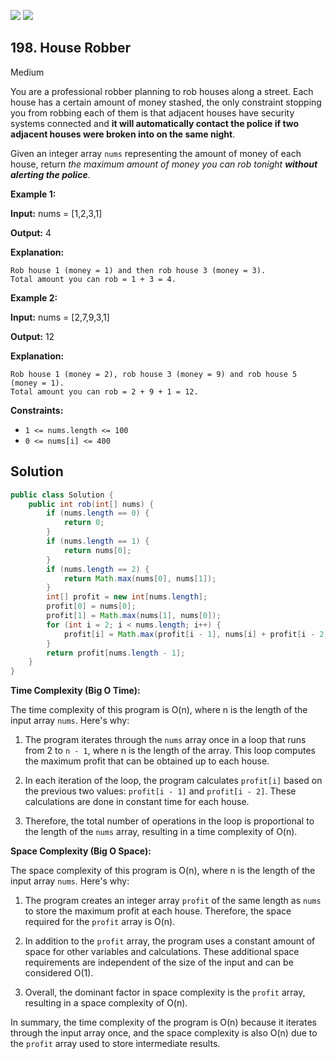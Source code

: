 [![](https://img.shields.io/github/stars/LeetCode-Top-Interview-150/LeetCode-Top-Interview-150?label=Stars&style=flat-square)](https://github.com/LeetCode-Top-Interview-150/LeetCode-Top-Interview-150)
[![](https://img.shields.io/github/forks/LeetCode-Top-Interview-150/LeetCode-Top-Interview-150?label=Fork%20me%20on%20GitHub%20&style=flat-square)](https://github.com/LeetCode-Top-Interview-150/LeetCode-Top-Interview-150/fork)

## 198\. House Robber

Medium

You are a professional robber planning to rob houses along a street. Each house has a certain amount of money stashed, the only constraint stopping you from robbing each of them is that adjacent houses have security systems connected and **it will automatically contact the police if two adjacent houses were broken into on the same night**.

Given an integer array `nums` representing the amount of money of each house, return _the maximum amount of money you can rob tonight **without alerting the police**_.

**Example 1:**

**Input:** nums = [1,2,3,1]

**Output:** 4

**Explanation:**

    Rob house 1 (money = 1) and then rob house 3 (money = 3).
    Total amount you can rob = 1 + 3 = 4. 

**Example 2:**

**Input:** nums = [2,7,9,3,1]

**Output:** 12

**Explanation:**

    Rob house 1 (money = 2), rob house 3 (money = 9) and rob house 5 (money = 1).
    Total amount you can rob = 2 + 9 + 1 = 12. 

**Constraints:**

*   `1 <= nums.length <= 100`
*   `0 <= nums[i] <= 400`

## Solution

```java
public class Solution {
    public int rob(int[] nums) {
        if (nums.length == 0) {
            return 0;
        }
        if (nums.length == 1) {
            return nums[0];
        }
        if (nums.length == 2) {
            return Math.max(nums[0], nums[1]);
        }
        int[] profit = new int[nums.length];
        profit[0] = nums[0];
        profit[1] = Math.max(nums[1], nums[0]);
        for (int i = 2; i < nums.length; i++) {
            profit[i] = Math.max(profit[i - 1], nums[i] + profit[i - 2]);
        }
        return profit[nums.length - 1];
    }
}
```

**Time Complexity (Big O Time):**

The time complexity of this program is O(n), where n is the length of the input array `nums`. Here's why:

1. The program iterates through the `nums` array once in a loop that runs from 2 to `n - 1`, where n is the length of the array. This loop computes the maximum profit that can be obtained up to each house.

2. In each iteration of the loop, the program calculates `profit[i]` based on the previous two values: `profit[i - 1]` and `profit[i - 2]`. These calculations are done in constant time for each house.

3. Therefore, the total number of operations in the loop is proportional to the length of the `nums` array, resulting in a time complexity of O(n).

**Space Complexity (Big O Space):**

The space complexity of this program is O(n), where n is the length of the input array `nums`. Here's why:

1. The program creates an integer array `profit` of the same length as `nums` to store the maximum profit at each house. Therefore, the space required for the `profit` array is O(n).

2. In addition to the `profit` array, the program uses a constant amount of space for other variables and calculations. These additional space requirements are independent of the size of the input and can be considered O(1).

3. Overall, the dominant factor in space complexity is the `profit` array, resulting in a space complexity of O(n).

In summary, the time complexity of the program is O(n) because it iterates through the input array once, and the space complexity is also O(n) due to the `profit` array used to store intermediate results.
